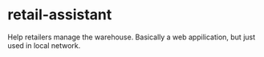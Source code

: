 # retail-assistant
Help retailers manage the warehouse. Basically a web appilication, but just used in local network.

